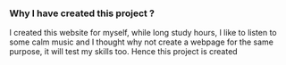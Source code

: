 ### Why I have created this project ?
I created this website for myself, while long study hours, I like to listen to some calm music and I thought why not create a webpage for the same purpose, it will test my skills too.
Hence this project is created